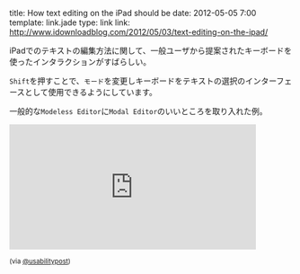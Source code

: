 title: How text editing on the iPad should be
date: 2012-05-05 7:00
template: link.jade
type: link
link: http://www.idownloadblog.com/2012/05/03/text-editing-on-the-ipad/

iPadでのテキストの編集方法に関して、一般ユーザから提案されたキーボードを使ったインタラクションがすばらしい。

`Shift`を押すことで、`モード`を変更しキーボードをテキストの選択のインターフェースとして使用できるようにしています。

一般的な`Modeless Editor`に`Modal Editor`のいいところを取り入れた例。

<span class="more"></span>

<iframe width="439" height="223" src="http://www.youtube.com/embed/RGQTaHGQ04Q?rel=0" frameborder="0" allowfullscreen></iframe>


<small>(via [@usabilitypost](https://twitter.com/usabilitypost/status/198198130301341697))</small>
